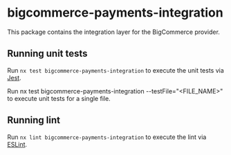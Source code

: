 # bigcommerce-payments-integration

This package contains the integration layer for the BigCommerce provider.

## Running unit tests

Run `nx test bigcommerce-payments-integration` to execute the unit tests via [Jest](https://jestjs.io).

Run nx test bigcommerce-payments-integration --testFile="<FILE_NAME>" to execute unit tests for a single file.

## Running lint

Run `nx lint bigcommerce-payments-integration` to execute the lint via [ESLint](https://eslint.org/).
